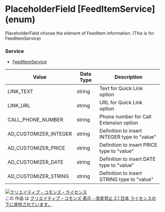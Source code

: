 # PlaceholderField [FeedItemService] (enum)
PlaceholderField choose the element of FeedItem information. (This is for FeedItemService)
### Service
+ [FeedItemService](../services/FeedItemService.md)

| Value | Data Type | Description | 
|---|---|---|
| LINK_TEXT| string| Text for Quick Link option |
| LINK_URL| string| URL for Quick Link option |
| CALL_PHONE_NUMBER| string| Phone number for Call Extension option |
| AD_CUSTOMIZER_INTEGER| string| Definition to insert INTEGER type to "value" |
| AD_CUSTOMIZER_PRICE| string| Definition to insert PRICE type to "value" |
| AD_CUSTOMIZER_DATE| string| Definition to insert DATE type to "value" |
| AD_CUSTOMIZER_STRING| string| Definition to insert STRING type to "value" |
<a rel="license" href="http://creativecommons.org/licenses/by-nd/2.1/jp/"><img alt="クリエイティブ・コモンズ・ライセンス" style="border-width:0" src="https://i.creativecommons.org/l/by-nd/2.1/jp/88x31.png" /></a><br />この 作品 は <a rel="license" href="http://creativecommons.org/licenses/by-nd/2.1/jp/">クリエイティブ・コモンズ 表示 - 改変禁止 2.1 日本 ライセンスの下に提供されています。</a>
